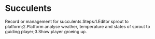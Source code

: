 # Succulents
Record or management for succulents.Steps:1.Editor sprout to platform;2.Platform analyse weather, temperature and states of sprout to guiding player;3.Show player groeing up.
